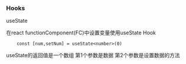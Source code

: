 ### Hooks

useState

在react functionComponent(FC)中设置变量使用useState Hook

```tsx
    const [num,setNum] = useState<number>(0)
```

useState的返回值是一个数组 
第1个参数是数据 
第2个参数是设置数据的方法   